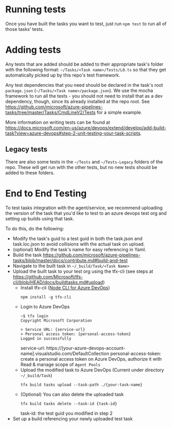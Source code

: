 # Running tests

Once you have built the tasks you want to test, just run `npm test` to run all of those tasks' tests.

# Adding tests

Any tests that are added should be added to their appropriate task's folder with the following format: `~/Tasks/<Task name>/Tests/L0.ts` so that they get automatically picked up by this repo's test framework.

Any test dependencies that you need should be declared in the task's root `package.json` (`~/Tasks/<Task name>/package.json`). We use the mocha framework to run all the tests - you should not need to install that as a dev dependency, though, since its already installed at the repo root. See https://github.com/microsoft/azure-pipelines-tasks/tree/master/Tasks/CmdLineV2/Tests for a simple example.

More information on writing tests can be found at https://docs.microsoft.com/en-us/azure/devops/extend/develop/add-build-task?view=azure-devops#step-2-unit-testing-your-task-scripts.

## Legacy tests

There are also some tests in the `~/Tests` and `~/Tests-Legacy` folders of the repo. These will get run with the other tests, but no new tests should be added to these folders.

# End to End Testing

To test tasks integration with the agent/service, we recommend uploading the version of the task that you'd like to test to an azure devops test org and setting up builds using that task.

To do this, do the following:

- Modify the task's guid to a test guid in both the task.json and task.loc.json to avoid collisions with the actual task on upload.
- (optional) Modify the task's name for easy referencing in Yaml.
- Build the task https://github.com/microsoft/azure-pipelines-tasks/blob/master/docs/contribute.md#build-and-test
- Navigate to the built task in `~/_build/Task/<Task Name>`
- Upload the built task to your test org using the tfx-cli (see steps at https://github.com/Microsoft/tfs-cli/blob/HEAD/docs/buildtasks.md#upload)
  - Install tfx-cli ([Node CLI for Azure DevOps](https://github.com/microsoft/tfs-cli/))
    ```
    npm install -g tfx-cli
    ```
  - Login to Azure DevOps
    ```
	~$ tfx login
	Copyright Microsoft Corporation

	> Service URL: {service-url}
	> Personal access token: {personal-access-token}
	Logged in successfully
    ```
	service-url: https://[your-azure-devops-account-name].visualstudio.com/DefaultCollection
	personal-access-token: create a personal access token on Azure DevOps, authorize it with Read & manage scope of `Agent Pools`
  - Upload the modified task to Azure DevOps (Current under directory `~/_build/Task`)
    ```
	tfx build tasks upload --task-path ./{your-task-name}
    ```
  - (Optional) You can also delete the uploaded task
	```
	tfx build tasks delete --task-id {task-id}
	```
	task-id: the test guid you modified in step 2
- Set up a build referencing your newly uploaded test task

